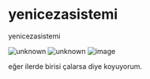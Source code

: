 # yenicezasistemi
yenicezasistemi



![unknown](https://user-images.githubusercontent.com/84082012/164558961-7a40f973-bb8e-4d93-b8e7-9cd77e9b2483.png)
![unknown](https://user-images.githubusercontent.com/84082012/164558992-0419d076-100f-4318-8b40-b87218938f6a.png)
![image](https://user-images.githubusercontent.com/84082012/164559067-d4f6d018-c301-45f9-b876-84a00d1b74fb.png)

eğer ilerde birisi çalarsa diye koyuyorum.

